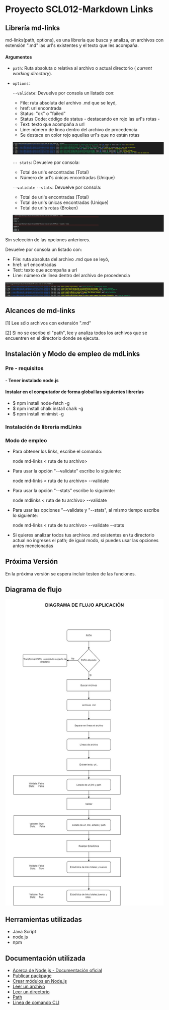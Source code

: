 # Proyecto SCL012-Markdown Links

## Librería md-links

md-links(path, options), es una librería que busca y analiza, en archivos con extensión ".md" las url's existentes y el texto que les acompaña.

#### Argumentos

* `path`: Ruta absoluta o relativa al archivo o actual directorio ( _current working directory_).
* `options`:

    `--validate`:
    Devuelve por consola un listado con:

  -    File: ruta absoluta del archivo .md que se leyó,
  -    href: url encontrada
  -    Status: "ok" o "failed"
  -    Status Code: código de status - destacando en rojo las url's rotas -
  -    Text: texto que acompaña a url
  -    Line: número de línea dentro del archivo de procedencia
  -    Se destaca en color rojo aquellas url's que no están rotas

    ![Reportes_2](images/Reportes02.png)

    `-- stats`:
     Devuelve  por consola:
  -    Total de url's encontradas (Total)
  -    Número de url's únicas encontradas (Unique)

    `--validate` `--stats`:
      Devuelve  por consola:
  -    Total de url's encontradas (Total)
  -    Total de url's únicas encontradas (Unique)
  -    Total de url's rotas (Broken)

    ![Reportes_3](images/Reportes03.png)


 Sin selección de las opciones anteriores.

  Devuelve por consola un listado con:

  -    File: ruta absoluta del archivo .md que se leyó,
  -    href: url encontradas
  -    Text: texto que acompaña a url
  -    Line: número de línea dentro del archivo de procedencia

 ![Reportes](images/Reportes01.png)


## Alcances de md-links
[1] Lee sólo archivos con extensión ".md"

[2] Si no se escribe el "path", lee y analiza todos los archivos que se encuentren en el directorio donde se ejecuta.

## Instalación y Modo de empleo de mdLinks
### Pre - requisitos
#### - Tener instalado node.js
####  Instalar en el computador de forma global las siguientes librerías
* $ npm install node-fetch -g
* $ npm install chalk install chalk -g
* $ npm install minimist -g

### Instalación de librería mdLinks


### Modo de empleo

* Para obtener los links, escribe el comando:

   node md-links < ruta de tu archivo>

* Para usar la opción "--validate" escribe lo siguiente:

  node md-links < ruta de tu archivo> --validate

* Para usar la opción "--stats" escribe lo siguiente:

  node mdlinks < ruta de tu archivo> --validate

* Para usar las opciones "--validate y "--stats", al mismo tiempo escribe lo siguiente:

  node md-links < ruta de tu archivo> --validate --stats

* Si quieres analizar todos tus archivos .md existentes en tu directorio actual no ingreses el path; de igual modo, sí puedes usar las opciones antes mencionadas



## Próxima Versión
En la próxima versión se espera incluir testeo  de las funciones.

## Diagrama de flujo

![Aplicación](images/DiagFlujo.jpg)

## Herramientas utilizadas
* Java Script
* node.js
* npm

## Documentación utilizada
* [Acerca de Node.js - Documentación oficial](https://nodejs.org/es/about/)
* [Publicar packpage](https://docs.npmjs.com/getting-started/publishing-npm-packages)
* [Crear módulos en Node.js](https://docs.npmjs.com/getting-started/publishing-npm-packages)
* [Leer un archivo](https://nodejs.org/api/fs.html#fs_fs_readfile_path_options_callback)
* [Leer un directorio](https://nodejs.org/api/fs.html#fs_fs_readdir_path_options_callback)
* [Path](https://nodejs.org/api/path.html)
* [Linea de comando CLI](https://medium.com/netscape/a-guide-to-create-a-nodejs-command-line-package-c2166ad0452e)
